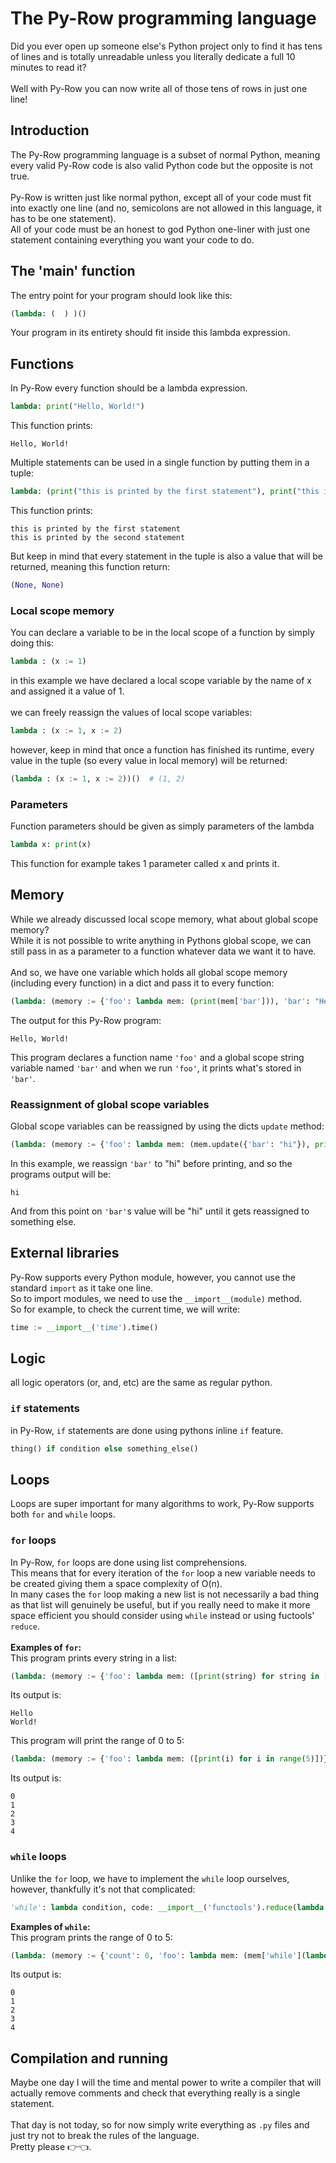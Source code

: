 # The Py-Row programming language
Did you ever open up someone else's Python project only to find it has tens of lines and is totally unreadable unless you literally dedicate a full 10 minutes to read it?
<br><br>
Well with Py-Row you can now write all of those tens of rows in just one line!

## Introduction
The Py-Row programming language is a subset of normal Python, meaning every valid Py-Row code is also valid Python code but the opposite is not true.
<br><br>
Py-Row is written just like normal python, except all of your code must fit into exactly one line (and no, semicolons are not allowed in this language, it has to be one statement).
<br>
All of your code must be an honest to god Python one-liner with just one statement containing everything you want your code to do.

## The 'main' function
The entry point for your program should look like this:
```python
(lambda: (  ) )()
```
Your program in its entirety should fit inside this lambda expression.
## Functions
In Py-Row every function should be a lambda expression.
```python
lambda: print("Hello, World!")
```
This function prints:
```
Hello, World!
```
Multiple statements can be used in a single function by putting them in a tuple:
```python
lambda: (print("this is printed by the first statement"), print("this is printed by the second statement"))
```
This function prints:
```
this is printed by the first statement
this is printed by the second statement
```
But keep in mind that every statement in the tuple is also a value that will be returned, meaning this function return:
```python
(None, None)
```
### Local scope memory 
You can declare a variable to be in the local scope of a function by simply doing this:
```python
lambda : (x := 1)
```
in this example we have declared a local scope variable by the name of x and assigned it a value of 1.
<br><br>
we can freely reassign the values of local scope variables:
```python
lambda : (x := 1, x := 2)
```
however, keep in mind that once a function has finished its runtime, every value in the tuple (so every value in local memory) will be returned:
```python
(lambda : (x := 1, x := 2))()  # (1, 2)
```
### Parameters
Function parameters should be given as simply parameters of the lambda
```python
lambda x: print(x)
```
This function for example takes 1 parameter called x and prints it.  
## Memory
While we already discussed local scope memory, what about global scope memory?
<br>
While it is not possible to write anything in Pythons global scope, we can still pass in as a parameter to a function whatever data we want it to have.
<br><br>
And so, we have one variable which holds all global scope memory (including every function) in a dict and pass it to every function:
```python
(lambda: (memory := {'foo': lambda mem: (print(mem['bar'])), 'bar': "Hello, World!"},  memory['foo'](memory)))()
```
The output for this Py-Row program:
```
Hello, World!
```
This program declares a function name `'foo'` and a global scope string variable named `'bar'` and when we run `'foo'`, it prints what's stored in `'bar'`.
### Reassignment of global scope variables
Global scope variables can be reassigned by using the dicts `update` method:
```python
(lambda: (memory := {'foo': lambda mem: (mem.update({'bar': "hi"}), print(mem['bar'])), 'bar': "Hello, World!"},  memory['foo'](memory)))()
```
In this example, we reassign `'bar'` to "hi" before printing, and so the programs output will be:
```
hi
```
And from this point on `'bar'`s value will be "hi" until it gets reassigned to something else.
## External libraries
Py-Row supports every Python module, however, you cannot use the standard `import` as it take one line. 
<br>
So to import modules, we need to use the `__import__(module)` method.
<br>
So for example, to check the current time, we will write:
```python
time := __import__('time').time()
```
## Logic
all logic operators (or, and, etc) are the same as regular python. 
### `if` statements
in Py-Row, `if` statements are done using pythons inline `if` feature.
<br>
```python
thing() if condition else something_else() 
```
## Loops
Loops are super important for many algorithms to work, Py-Row supports both `for` and `while` loops.
### `for` loops
In Py-Row, `for` loops are done using list comprehensions.
<br>
This means that for every iteration of the `for` loop a new variable needs to be created giving them a space complexity of O(n).
<br>
In many cases the `for` loop making a new list is not necessarily a bad thing as that list will genuinely be useful, but if you really need to make it more space efficient you should consider using `while` instead or using fuctools' `reduce`.
<br><br>
**Examples of `for`:**
<br>
This program prints every string in a list:
```python
(lambda: (memory := {'foo': lambda mem: ([print(string) for string in ["Hello", "World!"]])},  memory['foo'](memory)))()
```
Its output is:
```
Hello
World!
```
This program will print the range of 0 to 5:
```python
(lambda: (memory := {'foo': lambda mem: ([print(i) for i in range(5)])},  memory['foo'](memory)))()
```
Its output is:
```
0
1
2
3
4
```
### `while` loops
Unlike the `for` loop, we have to implement the `while` loop ourselves, however, thankfully it's not that complicated:
```python
'while': lambda condition, code: __import__('functools').reduce(lambda a, b: code(), iter(condition, False))
```
**Examples of `while`:**
<br>
This program prints the range of 0 to 5:
```python
(lambda: (memory := {'count': 0, 'foo': lambda mem: (mem['while'](lambda: (mem['count'] < 5), lambda: (print(mem['count']), mem.update({'count': mem['count']+1})))), 'while': lambda condition, code: __import__('functools').reduce(lambda a, b: code(), iter(condition, False))},  memory['foo'](memory)))()
```
Its output is:
```
0
1
2
3
4
```
## Compilation and running
Maybe one day I will the time and mental power to write a compiler that will actually remove comments and check that everything really is a single statement.
<br><br>
That day is not today, so for now simply write everything as `.py` files and just try not to break the rules of the language.
<br>
Pretty please 👉👈.  

